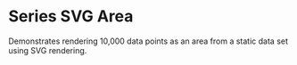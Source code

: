 # Series SVG Area

Demonstrates rendering 10,000 data points as an area from a static data set using SVG rendering.
